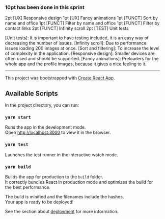 ### 10pt has been done in this sprint

2pt [UX] Responsive design
1pt [UX] Fancy animations
1pt [FUNCT] Sort by name and office
1pt [FUNCT] Filter by name and office
1pt [FUNCT] Filter by contact links
2pt [FUNCT] Infinity scroll
2pt [TEST] Unit tests

[Unit tests]: It is important to have testing included, it is an easy way of decreasing the number of issues.
[Infinity scroll]: Due to performance issues loading 200 images at once.
[Sort and filtering]: To increase the level of complexity in the application.
[Responsive design]: Smaller devices are often used and should be supported.
[Fancy animations]: Preloaders for the whole app and the profile images, because it gives a nice feeling to it.

---

This project was bootstrapped with [Create React App](https://github.com/facebook/create-react-app).

## Available Scripts

In the project directory, you can run:

### `yarn start`

Runs the app in the development mode.<br />
Open [http://localhost:3000](http://localhost:3000) to view it in the browser.

### `yarn test`

Launches the test runner in the interactive watch mode.<br />

### `yarn build`

Builds the app for production to the `build` folder.<br />
It correctly bundles React in production mode and optimizes the build for the best performance.

The build is minified and the filenames include the hashes.<br />
Your app is ready to be deployed!

See the section about [deployment](https://facebook.github.io/create-react-app/docs/deployment) for more information.

